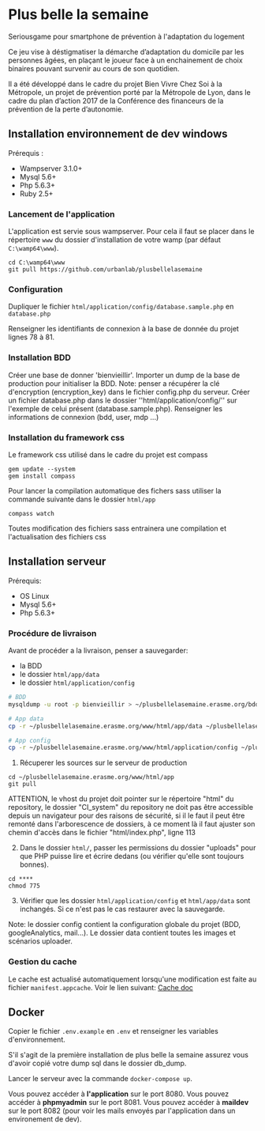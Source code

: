 # Plus belle la semaine
Seriousgame pour smartphone de prévention à l'adaptation du logement

Ce jeu vise à déstigmatiser la démarche d’adaptation du domicile par les personnes âgées, en plaçant le joueur face à un enchainement de choix binaires pouvant survenir au cours de son quotidien.

Il a été développé dans le cadre du projet Bien Vivre Chez Soi à la Métropole, un projet de prévention porté par la Métropole de Lyon, dans le cadre du plan d’action 2017 de la Conférence des financeurs de la prévention de la perte d’autonomie.

## Installation environnement de dev windows
Prérequis :
- Wampserver 3.1.0+
- Mysql 5.6+
- Php 5.6.3+
- Ruby 2.5+

### Lancement de l'application
L'application est servie sous wampserver. Pour cela il faut se placer dans le répertoire ``www`` du dossier d'installation de votre wamp (par défaut ``C:\wamp64\www``).

```
cd C:\wamp64\www
git pull https://github.com/urbanlab/plusbellelasemaine
```

### Configuration
Dupliquer le fichier ```html/application/config/database.sample.php``` en ```database.php```

Renseigner les identifiants de connexion à la base de donnée du projet lignes 78 à 81.

### Installation BDD
Créer une base de donner 'bienvieillir'. Importer un dump de la base de production pour initialiser la BDD.
Note: penser a récupérer la clé d'encryption (encryption_key) dans le fichier config.php du serveur.
Créer un fichier database.php dans le dossier ''html/application/config/'' sur l'exemple de celui présent (database.sample.php). Renseigner les informations de connexion (bdd, user, mdp ...)

### Installation du framework css
Le framework css utilisé dans le cadre du projet est compass
```
gem update --system
gem install compass
```
Pour lancer la compilation automatique des fichers sass utiliser la commande suivante dans le dossier ``html/app``
```
compass watch
```
Toutes modification des fichiers sass entrainera une compilation et l'actualisation des fichiers css

## Installation serveur
Prérequis:
- OS Linux
- Mysql 5.6+
- Php 5.6.3+

### Procédure de livraison
Avant de procéder a la livraison, penser a sauvegarder:
- la BDD
- le dossier ``html/app/data``
- le dossier ``html/application/config``
  
```bash
# BDD
mysqldump -u root -p bienvieillir > ~/plusbellelasemaine.erasme.org/bdd_save

# App data
cp -r ~/plusbellelasemaine.erasme.org/www/html/app/data ~/plusbellelasemaine.erasme.org/tmp/

# App config
cp -r ~/plusbellelasemaine.erasme.org/www/html/application/config ~/plusbellelasemaine.erasme.org/tmp/
```

1) Récuperer les sources sur le serveur de production

```
cd ~/plusbellelasemaine.erasme.org/www/html/app
git pull
```

ATTENTION, le vhost du projet doit pointer sur le répertoire "html" du repository, le dossier "CI_system" du repository ne doit pas être accessible depuis un navigateur pour des raisons de sécurité, si il le faut il peut être remonté dans l'arborescence de dossiers, à ce moment là il faut ajuster son chemin d'accès dans le fichier "html/index.php", ligne 113

2) Dans le dossier ``html/``, passer les permissions du dossier "uploads" pour que PHP puisse lire et écrire dedans (ou vérifier qu'elle sont toujours bonnes).
```
cd ****
chmod 775
```

3) Vérifier que les dossier ``html/application/config`` et ``html/app/data`` sont inchangés. Si ce n'est pas le cas restaurer avec la sauvegarde.

Note: le dossier config contient la configuration globale du projet (BDD, googleAnalytics, mail...). Le dossier data contient toutes les images et scénarios uploader.

### Gestion du cache
Le cache est actualisé automatiquement lorsqu'une modification est faite au fichier ``manifest.appcache``. Voir le lien suivant: [Cache doc](https://www.html5rocks.com/en/tutorials/appcache/beginner/)


## Docker
Copier le fichier `.env.example` en `.env` et renseigner les variables d'environnement.

S'il s'agit de la première installation de plus belle la semaine assurez vous d'avoir copié votre dump sql dans le dossier db_dump.

Lancer le serveur avec la commande `docker-compose up`.

Vous pouvez accéder à **l'application** sur le port 8080.
Vous pouvez accéder à **phpmyadmin** sur le port 8081.
Vous pouvez accéder à **maildev** sur le port 8082 (pour voir les mails envoyés par l'application dans un environement de dev).
